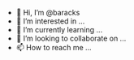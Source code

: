 - 👋 Hi, I’m @baracks
- 👀 I’m interested in ...
- 🌱 I’m currently learning ...
- 💞️ I’m looking to collaborate on ...
- 📫 How to reach me ...

<!---
baracks/baracks is a ✨ special ✨ repository because its `README.md` (this file) appears on your GitHub profile.
You can click the Preview link to take a look at your changes.
--->
